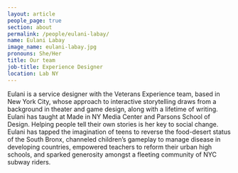 ```yaml
---
layout: article
people_page: true
section: about
permalink: /people/eulani-labay/
name: Eulani Labay
image_name: eulani-labay.jpg
pronouns: She/Her
title: Our team
job-title: Experience Designer
location: Lab NY
---
```


Eulani is a service designer with the Veterans Experience team, based in New York City, whose approach to interactive storytelling draws from a background in theater and game design, along with a lifetime of writing. Eulani has taught at Made in NY Media Center and Parsons School of Design. Helping people tell their own stories is her key to social change. Eulani has tapped the imagination of teens to reverse the food-desert status of the South Bronx, channeled children’s gameplay to manage disease in developing countries, empowered teachers to reform their urban high schools, and sparked generosity amongst a fleeting community of NYC subway riders.
